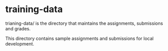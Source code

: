 # training-data

trianing-data/ is the directory that maintains the assignments, submissions and grades. 

This directory contains sample assignments and submissions for local development.

